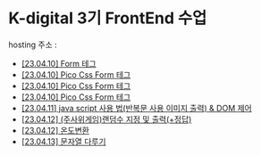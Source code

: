 # K-digital 3기 FrontEnd 수업
hosting 주소 : <a href =https://yedongvibe.github.io/JS_Class></a>
+ <a href = "./01/01.html">[23.04.10] Form 테그</a>
+ <a href = "./02/02.html">[23.04.10] Pico Css Form 테그</a>
+ <a href = "./03/03.html">[23.04.10] Pico Css Form 테그</a>
+ <a href = "./03/03.js">[23.04.10] Pico Css Form 테그</a>
+ <a href = "./03/03_2.js">[23.04.11]  java script 사용 법(반복문 사용 이미지 출력) & DOM 제어 </a>
+ <a href = "./04/04.html">[23.04.12] (주사위게임)랜덤수 지정 및 출력(+정답) </a>
+ <a href = "./04/04_2.html">[23.04.12] 온도변환 </a>
+ <a href = "./05/05.html">[23.04.13] 문자열 다루기 </a>